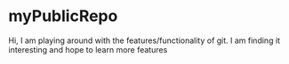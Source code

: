 # myPublicRepo

Hi, I am playing around with the features/functionality of git. 
I am finding it interesting and hope to learn more features
